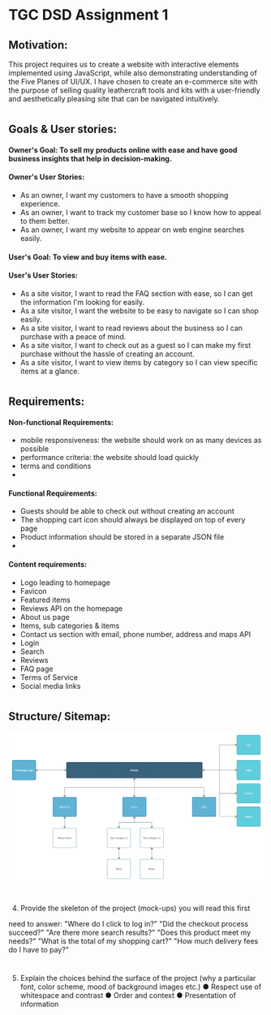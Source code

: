 # **TGC DSD Assignment 1**

## **Motivation:**
This project requires us to create a website with interactive elements implemented using JavaScript, while also demonstrating 
understanding of the Five Planes of UI/UX. I have chosen to create an e-commerce site with the purpose of selling quality leathercraft tools and kits 
with a user-friendly and aesthetically pleasing site that can be navigated intuitively. 

# 
## **Goals & User stories:**

#### Owner's Goal:  To sell my products online with ease and have good business insights that help in decision-making. 

#### Owner's User Stories:
-  As an owner, I want my customers to have a smooth shopping experience. 
-  As an owner, I want to track my customer base so I know how to appeal to them better. 
-  As an owner, I want my website to appear on web engine searches easily. 

#### User's Goal: To view and buy items with ease. 

#### User's User Stories:
- As a site visitor, I want to read the FAQ section with ease, so I can get the information I'm looking for easily.
- As a site visitor, I want the website to be easy to navigate so I can shop easily. 
- As a site visitor, I want to read reviews about the business so I can purchase with a peace of mind. 
- As a site visitor, I want to check out as a guest so I can make my first purchase without the hassle of creating an account. 
- As a site visitor, I want to view items by category so I can view specific items at a glance. 

# 
<!-- 2. List down the scope of the project (features and requirements, non-technical requirements, content requirements) 
Non-functional Requirements (general characteristics): -->
## **Requirements:** 

#### Non-functional Requirements: 
- mobile responsiveness: the website should work on as many devices as possible
- performance criteria: the website should load quickly
- terms and conditions
- 

#### Functional Requirements:
<!-- (how product behaves - feature, mandatory) -->
- Guests should be able to check out without creating an account
- The shopping cart icon should always be displayed on top of every page
- Product information should be stored in a separate JSON file
- 

#### Content requirements:
- Logo leading to homepage
- Favicon
- Featured items
- Reviews API on the homepage
- About us page
- Items, sub categories & items
- Contact us section with email, phone number, address and maps API
- Login
- Search
- Reviews
- FAQ page 
- Terms of Service
- Social media links

# 
## Structure/ Sitemap: 
![](readme-sitemap/sitemap.jpg)

# 
4. Provide the skeleton of the project (mock-ups) 
you will read this first

need to answer:
"Where do I click to log in?"
"Did the checkout process succeed?"
"Are there more search results?"
"Does this product meet my needs?"
"What is the total of my shopping cart?"
"How much delivery fees do I have to pay?"

# 
5. Explain the choices behind the surface of the project (why a particular font, color scheme, mood of background images etc.)
● Respect use of whitespace and contrast
● Order and context
● Presentation of information

